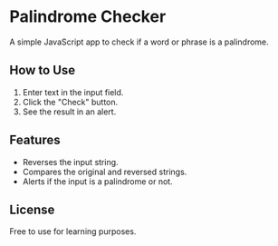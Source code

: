 # Palindrome Checker

A simple JavaScript app to check if a word or phrase is a palindrome.

## How to Use

1. Enter text in the input field.
2. Click the "Check" button.
3. See the result in an alert.

## Features

- Reverses the input string.
- Compares the original and reversed strings.
- Alerts if the input is a palindrome or not.

## License

Free to use for learning purposes.
